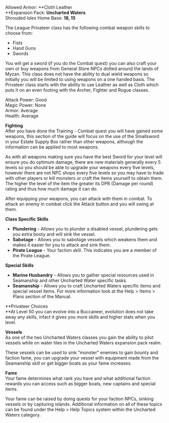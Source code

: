 ---
---
Allowed Armor: **Cloth Leather  
**Expansion Pack: **Uncharted Waters**  
Shrouded Isles Home Base: **18, 15**

The League Privateer class has the following combat weapon skills to choose from:

*   Fists
*   Hand Guns
*   Swords

You will get a sword (if you do the Combat quest) you can also craft your own or buy weapons from General Store NPCs dotted around the lands of Myzan. This class does not have the ability to dual wield weapons so initially you will be limited to using weapons on a one handed basis. The Privateer class starts with the ability to use Leather as well as Cloth which puts it on an even footing with the Archer, Fighter and Rogue classes.

Attack Power: Good  
Magic Power: None  
Armor: Average  
Health: Average

**Fighting**  
After you have done the Training - Combat quest you will have gained some weapons, this section of the guide will focus on the use of the Smallsword in your Estate Supply Box rather than other weapons, although the information can be applied to most weapons.

As with all weapons making sure you have the best Sword for your level will ensure you do optimum damage, there are new materials generally every 5 levels so you should be able to upgrade your weapons every five levels, however there are not NPC shops every five levels so you may have to trade with other players or kill monsters or craft the items yourself to obtain them. The higher the level of the item the greater its DPR (Damage per round) rating and thus how much damage it can do.

After equipping your weapons, you can attack with them in combat. To attack an enemy in combat click the Attack button and you will swing at them.

**Class Specific Skills**

*   **Plundering** - Allows you to plunder a disabled vessel, plundering gets you extra booty and will sink the vessel.
*   **Sabotage** - Allows you to sabotage vessels which weakens them and makes it easier for you to attack and sink them.
*   **Pirate League** - Your faction skill. This indicates you are a member of the Pirate League.

**Special Skills**

*   **Marine Husbandry** - Allows you to gather special resources used in Seamanship and other Uncharted Water specific tasks.
*   **Seamanship** - Allows you to craft Uncharted Waters specific items and special vessel items. For more information look at the Help > Items > Plans section of the Manual.

**Privateer Choices  
**At Level 50 you can evolve into a Buccaneer, evolution does not take away any skills, infact it gives you more skills and higher stats when you level.

**Vessels**  
As one of the two Uncharted Waters classes you gain the ability to pilot vessels while on water tiles in the Uncharted Waters expansion pack realm.

These vessels can be used to sink "monster" enemies to gain bounty and faction fame, you can upgrade your vessel with equipment made from the Seamanship skill or get bigger boats as your fame increases.

**Fame**  
Your fame determines what rank you have and what additional faction rewards you can access such as bigger boats, new captains and special items.

Your fame can be raised by doing quests for your faction NPCs, sinking vessels or by capturing islands. Additional information on all of these topics can be found under the Help > Help Topics system within the Uncharted Waters category.